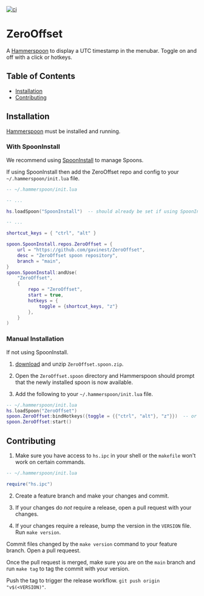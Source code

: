 [![ci](https://github.com/gavinest/ZeroOffset/actions/workflows/ci.yml/badge.svg)](https://github.com/gavinest/ZeroOffset/actions/workflows/ci.yml)

# ZeroOffset

A [Hammerspoon](https://www.hammerspoon.org/) to display a UTC timestamp in the menubar. Toggle on and off with a click or hotkeys.


## Table of Contents

- [Installation](#installation)
- [Contributing](#contributing)

## Installation

[Hammerspoon](https://www.hammerspoon.org/) must be installed and running.

### With SpoonInstall

We recommend using [SpoonInstall](https://www.hammerspoon.org/Spoons/SpoonInstall.html#repos) to manage Spoons.

If using SpoonInstall then add the ZeroOffset repo and config to your `~/.hammerspoon/init.lua` file.

```lua
-- ~/.hammerspoon/init.lua

-- ...

hs.loadSpoon("SpoonInstall")  -- should already be set if using SpoonInstall

-- ...

shortcut_keys = { "ctrl", "alt" }

spoon.SpoonInstall.repos.ZeroOffset = {
    url = "https://github.com/gavinest/ZeroOffset",
    desc = "ZeroOffset spoon repository",
    branch = "main",
}
spoon.SpoonInstall:andUse(
    "ZeroOffset",
    {
        repo = "ZeroOffset",
        start = true,
        hotkeys = {
            toggle = {shortcut_keys, "z"}
        },
    }
)

```

### Manual Installation

If not using SpoonInstall.

1. [download](https://github.com/gavinest/ZeroOffset/blob/main/Spoons/ZeroOffset.spoon.zip) and unzip `ZeroOffset.spoon.zip`.

2. Open the `ZeroOffset.spoon` directory and Hammerspoon should prompt that the newly installed spoon is now available.

3. Add the following to your `~/.hammerspoon/init.lua` file.

```lua
-- ~/.hammerspoon/init.lua
hs.loadSpoon("ZeroOffset")
spoon.ZeroOffset:bindHotkeys({toggle = {{"ctrl", "alt"}, "z"}})  -- or any other hotkey you prefer
spoon.ZeroOffset:start()
```

## Contributing

1. Make sure you have access to `hs.ipc` in your shell or the `makefile` won't work on certain commands.

```lua
-- ~/.hammerspoon/init.lua

require("hs.ipc")
```

2. Create a feature branch and make your changes and commit.

4. If your changes do _not_ require a release, open a pull request with your changes.

5. If your changes require a release, bump the version in the `VERSION` file. Run `make version`.

Commit files changed by the `make version` command to your feature branch. Open a pull requeest.

Once the pull request is merged, make sure you are on the `main` branch and run `make tag` to tag the commit with your version.

Push the tag to trigger the release workflow. `git push origin "v$(<VERSION)"`.
